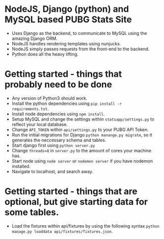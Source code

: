 # NodeJS, Django (python) and MySQL based PUBG Stats Site

- Uses Django as the backend, to communicate to MySQL using the amazing Django ORM.
- NodeJS handles rendering templates using nunjucks.
- NodeJS simply passes requests from the front-end to the backend.
- Python does all the heavy lifting.

# Getting started - things that probably need to be done
- Any version of Python3 should work.
- Install the python dependencies using `pip install -r requirements.txt`.
- Install node dependencies using `npm install`.
- Setup MySQL and change the settings within `statsapp/settings.py` to reflect your local database.
- Change `API_TOKEN` within `api/settings.py` to your PUBG API Token.
- Run the initial migrations for Django `python manange.py migrate`, so it generates the neccessary schema and tables.
- Start django first using `python server.py`
- Change `threads=8` in `server.py` to the amount of cores your machine has.
- Start node using `node server` or `nodemon server` if you have nodemon installed.
- Navigate to localhost, and search away.

# Getting started - things that are optional, but give starting data for some tables.
- Load the fixtures within api/fixtures by using the following syntax `python manage.py loaddata api/fixtures/fixtures.json`.
